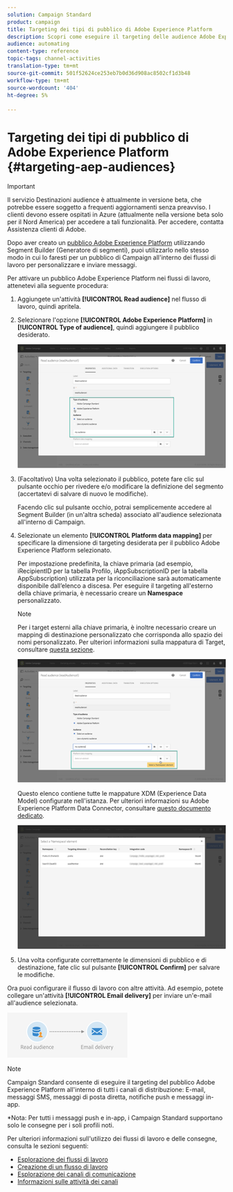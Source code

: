 ```yaml
---
solution: Campaign Standard
product: campaign
title: Targeting dei tipi di pubblico di Adobe Experience Platform
description: Scopri come eseguire il targeting delle audience Adobe Experience Platform all'interno dei flussi di lavoro.
audience: automating
content-type: reference
topic-tags: channel-activities
translation-type: tm+mt
source-git-commit: 501f52624ce253eb7b0d36d908ac8502cf1d3b48
workflow-type: tm+mt
source-wordcount: '404'
ht-degree: 5%

---
```



# Targeting dei tipi di pubblico di Adobe Experience Platform {#targeting-aep-audiences}

>[!IMPORTANT]
>
>Il servizio Destinazioni audience è attualmente in versione beta, che potrebbe essere soggetto a frequenti aggiornamenti senza preavviso. I clienti devono essere ospitati in Azure (attualmente nella versione beta solo per il Nord America) per accedere a tali funzionalità. Per accedere, contatta  Assistenza clienti di Adobe.

Dopo aver creato un [pubblico Adobe Experience Platform](../../audiences/using/aep-about-audience-destinations-service.md) utilizzando Segment Builder (Generatore di segmenti), puoi utilizzarlo nello stesso modo in cui lo faresti per un pubblico di Campaign all&#39;interno dei flussi di lavoro per personalizzare e inviare messaggi.

Per attivare un pubblico Adobe Experience Platform nei flussi di lavoro, attenetevi alla seguente procedura:

1. Aggiungete un&#39;attività **[!UICONTROL Read audience]** nel flusso di lavoro, quindi apritela.

1. Selezionare l&#39;opzione **[!UICONTROL Adobe Experience Platform]** in **[!UICONTROL Type of audience]**, quindi aggiungere il pubblico desiderato.

   ![](assets/aep_wkf_readaudience.png)

1. (Facoltativo) Una volta selezionato il pubblico, potete fare clic sul pulsante occhio per rivedere e/o modificare la definizione del segmento (accertatevi di salvare di nuovo le modifiche).

   Facendo clic sul pulsante occhio, potrai semplicemente accedere al Segment Builder (in un&#39;altra scheda) associato all&#39;audience selezionata all&#39;interno di Campaign.

1. Selezionate un elemento **[!UICONTROL Platform data mapping]** per specificare la dimensione di targeting desiderata per il pubblico Adobe Experience Platform selezionato.

   Per impostazione predefinita, la chiave primaria (ad esempio, iRecipientID per la tabella Profilo, iAppSubscriptionID per la tabella AppSubscription) utilizzata per la riconciliazione sarà automaticamente disponibile dall’elenco a discesa. Per eseguire il targeting all&#39;esterno della chiave primaria, è necessario creare un **Namespace** personalizzato.

   >[!NOTE]
   >
   >Per i target esterni alla chiave primaria, è inoltre necessario creare un mapping di destinazione personalizzato che corrisponda allo spazio dei nomi personalizzato. Per ulteriori informazioni sulla mappatura di Target, consultare [questa sezione](../../administration/using/target-mappings-in-campaign.md).

   ![](assets/aep_wkf_readaudience_namespace.png)

   Questo elenco contiene tutte le mappature XDM (Experience Data Model) configurate nell&#39;istanza. Per ulteriori informazioni su Adobe Experience Platform Data Connector, consultare [questo documento dedicato](../../developing/using/aep-about-data-connector.md).

   ![](assets/aep_wkf_readaudience_namespace2.png)

1. Una volta configurate correttamente le dimensioni di pubblico e di destinazione, fate clic sul pulsante **[!UICONTROL Confirm]** per salvare le modifiche.

Ora puoi configurare il flusso di lavoro con altre attività. Ad esempio, potete collegare un&#39;attività **[!UICONTROL Email delivery]** per inviare un&#39;e-mail all&#39;audience selezionata.

![](assets/aep_wkf_email.png)

>[!NOTE]
>
>Campaign Standard consente di eseguire il targeting del pubblico Adobe Experience Platform all&#39;interno di tutti i canali di distribuzione: E-mail, messaggi SMS, messaggi di posta diretta, notifiche push e messaggi in-app.
>
>*Nota: Per tutti i messaggi push e in-app, i Campaign Standard supportano solo le consegne per i soli profili noti.

Per ulteriori informazioni sull&#39;utilizzo dei flussi di lavoro e delle consegne, consulta le sezioni seguenti:

* [Esplorazione dei flussi di lavoro](../../automating/using/get-started-workflows.md)
* [Creazione di un flusso di lavoro](../../automating/using/building-a-workflow.md)
* [Esplorazione dei canali di comunicazione](../../channels/using/get-started-communication-channels.md)
* [Informazioni sulle attività dei canali](../../automating/using/about-channel-activities.md)
